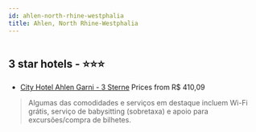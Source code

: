 ```yaml
---
id: ahlen-north-rhine-westphalia
title: Ahlen, North Rhine-Westphalia
---
```


<center><img src="https://i.travelapi.com/hotels/5000000/4560000/4551500/4551482/fc91b090_z.jpg" alt="" /></center>


##  3 star hotels - ⭐️⭐️⭐️

-    [City Hotel Ahlen Garni - 3 Sterne](https://us.hurb.com/hotels/ahlen/city-hotel-ahlen-garni-3-sterne-HT-EJZN?cmp=18055) Prices from R$ 410,09
   > Algumas das comodidades e serviços em destaque incluem Wi-Fi grátis, serviço de babysitting (sobretaxa) e apoio para excursões/compra de bilhetes.
